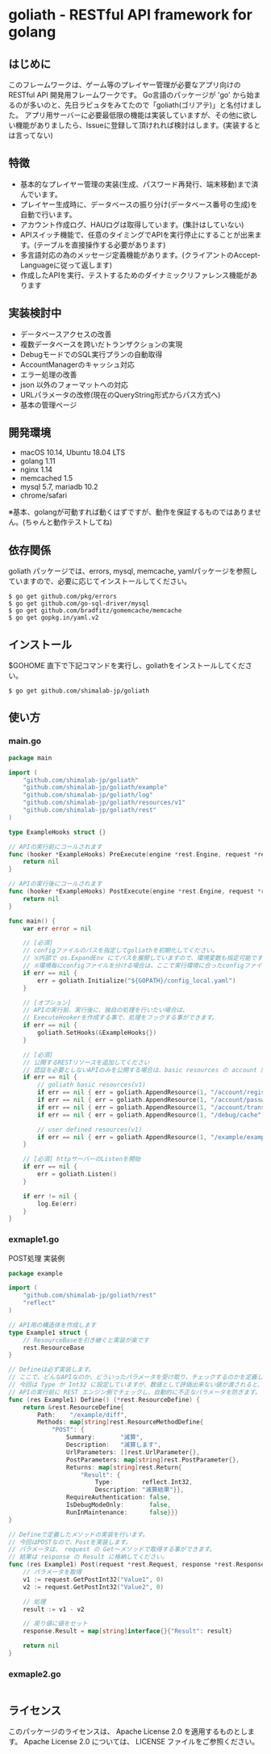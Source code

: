 # goliath - RESTful API framework for golang

はじめに
------

このフレームワークは、ゲーム等のプレイヤー管理が必要なアプリ向けの RESTful API 開発用フレームワークです。
Go言語のパッケージが 'go' から始まるのが多いのと、先日ラピュタをみてたので「goliath(ゴリアテ)」と名付けました。
アプリ用サーバーに必要最低限の機能は実装していますが、その他に欲しい機能がありましたら、Issueに登録して頂けれれば検討はします。(実装するとは言ってない)


特徴
----

* 基本的なプレイヤー管理の実装(生成、パスワード再発行、端末移動)まで済んでいます。
* プレイヤー生成時に、データベースの振り分け(データベース番号の生成)を自動で行います。
* アカウント作成ログ、HAUログは取得しています。(集計はしていない)
* APIスイッチ機能で、任意のタイミングでAPIを実行停止にすることが出来ます。(テーブルを直接操作する必要があります)
* 多言語対応の為のメッセージ定義機能があります。(クライアントのAccept-Languageに従って返します)
* 作成したAPIを実行、テストするためのダイナミックリファレンス機能があります


実装検討中
--------

* データベースアクセスの改善
* 複数データベースを跨いだトランザクションの実現
* DebugモードでのSQL実行プランの自動取得
* AccountManagerのキャッシュ対応
* エラー処理の改善
* json 以外のフォーマットへの対応
* URLパラメータの改修(現在のQueryString形式からパス方式へ)
* 基本の管理ページ


開発環境
------

* macOS 10.14, Ubuntu 18.04 LTS
* golang 1.11
* nginx 1.14
* memcached 1.5
* mysql 5.7, mariadb 10.2
* chrome/safari

※基本、golangが可動すれば動くはずですが、動作を保証するものではありません。(ちゃんと動作テストしてね)


依存関係
------

goliath パッケージでは、errors, mysql, memcache, yamlパッケージを参照していますので、必要に応じてインストールしてください。
```
$ go get github.com/pkg/errors
$ go get github.com/go-sql-driver/mysql
$ go get github.com/bradfitz/gomemcache/memcache
$ go get gopkg.in/yaml.v2
```


インストール
---------

$GOHOME 直下で下記コマンドを実行し、goliathをインストールしてください。
```
$ go get github.com/shimalab-jp/goliath
```


使い方
------

### main.go
```Go
package main

import (
    "github.com/shimalab-jp/goliath"
    "github.com/shimalab-jp/goliath/example"
    "github.com/shimalab-jp/goliath/log"
    "github.com/shimalab-jp/goliath/resources/v1"
    "github.com/shimalab-jp/goliath/rest"
)

type ExampleHooks struct {}

// APIの実行前にコールされます
func (hooker *ExampleHooks) PreExecute(engine *rest.Engine, request *rest.Request, response *rest.Response) (error) {
    return nil
}

// APIの実行後にコールされます
func (hooker *ExampleHooks) PostExecute(engine *rest.Engine, request *rest.Request, response *rest.Response) (error) {
    return nil
}

func main() {
    var err error = nil

    // [必須]
    // configファイルのパスを指定してgoliathを初期化してください。
    // ※内部で os.ExpandEnv にてパスを展開していますので、環境変数も指定可能です。
    // ※環境毎にconfigファイルを分ける場合は、ここで実行環境に合ったconfigファイルを指定してください。
    if err == nil {
        err = goliath.Initialize("${GOPATH}/config_local.yaml")
    }

    // [オプション]
    // APIの実行前、実行後に、独自の処理を行いたい場合は、
    // ExecuteHookerを作成する事で、処理をフックする事ができます。
    if err == nil {
        goliath.SetHooks(&ExampleHooks{})
    }

    // [必須]
    // 公開するRESTリソースを追加してください
    // 認証を必要としないAPIのみを公開する場合は、basic resources の account 関連は削除で。
    if err == nil {
        // goliath basic resources(v1)
        if err == nil { err = goliath.AppendResource(1, "/account/regist",   &v1.AccountRegist{}) }
        if err == nil { err = goliath.AppendResource(1, "/account/password", &v1.AccountPassword{}) }
        if err == nil { err = goliath.AppendResource(1, "/account/trans",    &v1.AccountTrans{}) }
        if err == nil { err = goliath.AppendResource(1, "/debug/cache",      &v1.DebugCache{}) }

        // user defined resources(v1)
        if err == nil { err = goliath.AppendResource(1, "/example/example1", &example.Example1{}) }
    }

    // [必須] httpサーバーのListenを開始
    if err == nil {
        err = goliath.Listen()
    }

    if err != nil {
        log.Ee(err)
    }
}
```

### exmaple1.go
POST処理 実装例
```Go
package example

import (
    "github.com/shimalab-jp/goliath/rest"
    "reflect"
)

// API用の構造体を作成します
type Example1 struct {
    // ResourceBaseを引き継ぐと実装が楽です
    rest.ResourceBase
}

// Defineは必ず実装します。
// ここで、どんなAPIなのか、どういったパラメータを受け取り、チェックするのかを定義します。
// 今回は Type が Int32 に設定していますが、数値として評価出来ない値が渡されると、
// APIの実行前に REST エンジン側でチェックし、自動的に不正なパラメータを防ぎます。
func (res Example1) Define() (*rest.ResourceDefine) {
    return &rest.ResourceDefine{
        Path:    "/example/diff",
        Methods: map[string]rest.ResourceMethodDefine{
            "POST": {
                Summary:       "減算",
                Description:   "減算します",
                UrlParameters: []rest.UrlParameter{},
                PostParameters: map[string]rest.PostParameter{},
                Returns: map[string]rest.Return{
                    "Result": {
                        Type:        reflect.Int32,
                        Description: "減算結果"}},
                RequireAuthentication: false,
                IsDebugModeOnly:       false,
                RunInMaintenance:      false}}}
}

// Defineで定義したメソッドの実装を行います。
// 今回はPOSTなので、Postを実装します。
// パラメータは、 request の Get〜メソッドで取得する事ができます。
// 結果は response の Result に格納してください。
func (res Example1) Post(request *rest.Request, response *rest.Response) (error) {
    // パラメータを取得
    v1 := request.GetPostInt32("Value1", 0)
    v2 := request.GetPostInt32("Value2", 0)

    // 処理
    result := v1 - v2

    // 戻り値に値をセット
    response.Result = map[string]interface{}{"Result": result}

    return nil
}
```

### exmaple2.go
```Go
```


ライセンス
--------

このパッケージのライセンスは、 Apache License 2.0 を適用するものとします。
Apache License 2.0 については、 LICENSE ファイルをご参照ください。

